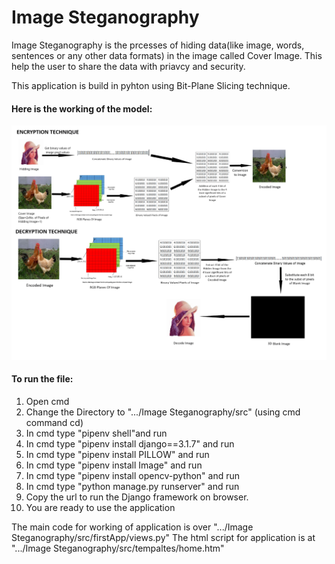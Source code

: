 # Image Steganography

Image Steganography is the prcesses of hiding data(like image, words, sentences or any other data formats) in the image called Cover Image. This help the user to share the data with priavcy and security.

This application is build in pyhton using Bit-Plane Slicing technique. 

#### Here is the working of the model:

<img src="prototype.png">


#### To run the file:
1. Open cmd
2. Change the Directory to ".../Image Steganography/src" (using cmd command cd)
3. In cmd type "pipenv shell"and run
4. In cmd type "pipenv install django==3.1.7" and run
5. In cmd type "pipenv install PILLOW" and run
6. In cmd type "pipenv install Image" and run
7. In cmd type "pipenv install opencv-python" and run
8. In cmd type "python manage.py runserver" and run
9. Copy the url to run the Django framework on browser.
10. You are ready to use the application


The main code for working of application is over ".../Image Steganography/src/firstApp/views.py"
The html script for application is at ".../Image Steganography/src/tempaltes/home.htm"
